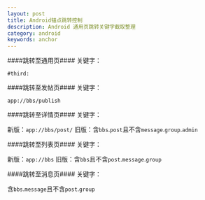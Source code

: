 ```yaml
---
layout: post
title: Android锚点跳转控制
description: Android 通用页跳转关键字截取整理
category: android
keywords: anchor  
---
```



####跳转至通用页####
关键字：


```#third:```

####跳转至发帖页####
关键字：


```app://bbs/publish```

####跳转至详情页####
关键字：


新版：```app://bbs/post/```
旧版：含```bbs```.```post```且不含```message```.```group```.```admin```

####跳转至列表页####
关键字：


新版：```app://bbs```
旧版：含```bbs```且不含```post```.```message```.```group```

####跳转至消息页####
关键字：


含```bbs```.```message```且不含```post```.```group```

